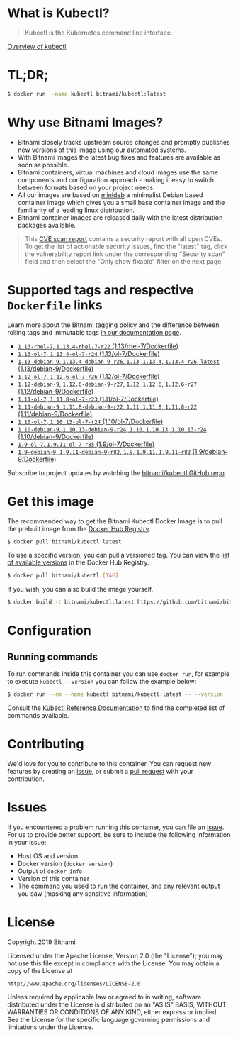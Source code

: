 
# What is Kubectl?

> Kubectl is the Kubernetes command line interface.

[Overview of kubectl](https://kubernetes.io/docs/reference/kubectl/overview/)

# TL;DR;

```bash
$ docker run --name kubectl bitnami/kubectl:latest
```

# Why use Bitnami Images?

* Bitnami closely tracks upstream source changes and promptly publishes new versions of this image using our automated systems.
* With Bitnami images the latest bug fixes and features are available as soon as possible.
* Bitnami containers, virtual machines and cloud images use the same components and configuration approach - making it easy to switch between formats based on your project needs.
* All our images are based on [minideb](https://github.com/bitnami/minideb) a minimalist Debian based container image which gives you a small base container image and the familiarity of a leading linux distribution.
* Bitnami container images are released daily with the latest distribution packages available.


> This [CVE scan report](https://quay.io/repository/bitnami/kubectl?tab=tags) contains a security report with all open CVEs. To get the list of actionable security issues, find the "latest" tag, click the vulnerability report link under the corresponding "Security scan" field and then select the "Only show fixable" filter on the next page.

# Supported tags and respective `Dockerfile` links

Learn more about the Bitnami tagging policy and the difference between rolling tags and immutable tags [in our documentation page](https://docs.bitnami.com/containers/how-to/understand-rolling-tags-containers/).


* [`1.13-rhel-7`, `1.13.4-rhel-7-r22` (1.13/rhel-7/Dockerfile)](https://github.com/bitnami/bitnami-docker-kubectl/blob/1.13.4-rhel-7-r22/1.13/rhel-7/Dockerfile)
* [`1.13-ol-7`, `1.13.4-ol-7-r24` (1.13/ol-7/Dockerfile)](https://github.com/bitnami/bitnami-docker-kubectl/blob/1.13.4-ol-7-r24/1.13/ol-7/Dockerfile)
* [`1.13-debian-9`, `1.13.4-debian-9-r26`, `1.13`, `1.13.4`, `1.13.4-r26`, `latest` (1.13/debian-9/Dockerfile)](https://github.com/bitnami/bitnami-docker-kubectl/blob/1.13.4-debian-9-r26/1.13/debian-9/Dockerfile)
* [`1.12-ol-7`, `1.12.6-ol-7-r26` (1.12/ol-7/Dockerfile)](https://github.com/bitnami/bitnami-docker-kubectl/blob/1.12.6-ol-7-r26/1.12/ol-7/Dockerfile)
* [`1.12-debian-9`, `1.12.6-debian-9-r27`, `1.12`, `1.12.6`, `1.12.6-r27` (1.12/debian-9/Dockerfile)](https://github.com/bitnami/bitnami-docker-kubectl/blob/1.12.6-debian-9-r27/1.12/debian-9/Dockerfile)
* [`1.11-ol-7`, `1.11.8-ol-7-r23` (1.11/ol-7/Dockerfile)](https://github.com/bitnami/bitnami-docker-kubectl/blob/1.11.8-ol-7-r23/1.11/ol-7/Dockerfile)
* [`1.11-debian-9`, `1.11.8-debian-9-r22`, `1.11`, `1.11.8`, `1.11.8-r22` (1.11/debian-9/Dockerfile)](https://github.com/bitnami/bitnami-docker-kubectl/blob/1.11.8-debian-9-r22/1.11/debian-9/Dockerfile)
* [`1.10-ol-7`, `1.10.13-ol-7-r24` (1.10/ol-7/Dockerfile)](https://github.com/bitnami/bitnami-docker-kubectl/blob/1.10.13-ol-7-r24/1.10/ol-7/Dockerfile)
* [`1.10-debian-9`, `1.10.13-debian-9-r24`, `1.10`, `1.10.13`, `1.10.13-r24` (1.10/debian-9/Dockerfile)](https://github.com/bitnami/bitnami-docker-kubectl/blob/1.10.13-debian-9-r24/1.10/debian-9/Dockerfile)
* [`1.9-ol-7`, `1.9.11-ol-7-r85` (1.9/ol-7/Dockerfile)](https://github.com/bitnami/bitnami-docker-kubectl/blob/1.9.11-ol-7-r85/1.9/ol-7/Dockerfile)
* [`1.9-debian-9`, `1.9.11-debian-9-r82`, `1.9`, `1.9.11`, `1.9.11-r82` (1.9/debian-9/Dockerfile)](https://github.com/bitnami/bitnami-docker-kubectl/blob/1.9.11-debian-9-r82/1.9/debian-9/Dockerfile)

Subscribe to project updates by watching the [bitnami/kubectl GitHub repo](https://github.com/bitnami/bitnami-docker-kubectl).

# Get this image

The recommended way to get the Bitnami Kubectl Docker Image is to pull the prebuilt image from the [Docker Hub Registry](https://hub.docker.com/r/bitnami/kubectl).

```bash
$ docker pull bitnami/kubectl:latest
```

To use a specific version, you can pull a versioned tag. You can view the [list of available versions](https://hub.docker.com/r/bitnami/kubectl/tags/) in the Docker Hub Registry.

```bash
$ docker pull bitnami/kubectl:[TAG]
```

If you wish, you can also build the image yourself.

```bash
$ docker build -t bitnami/kubectl:latest https://github.com/bitnami/bitnami-docker-kubectl.git
```

# Configuration

## Running commands

To run commands inside this container you can use `docker run`, for example to execute `kubectl --version` you can follow the example below:

```bash
$ docker run --rm --name kubectl bitnami/kubectl:latest -- --version
```

Consult the [Kubectl Reference Documentation](https://kubernetes.io/docs/reference/generated/kubectl/kubectl-commands) to find the completed list of commands available.

# Contributing

We'd love for you to contribute to this container. You can request new features by creating an [issue](https://github.com/bitnami/bitnami-docker-kubectl/issues), or submit a [pull request](https://github.com/bitnami/bitnami-docker-kubectl/pulls) with your contribution.

# Issues

If you encountered a problem running this container, you can file an [issue](https://github.com/bitnami/bitnami-docker-kubectl/issues). For us to provide better support, be sure to include the following information in your issue:

- Host OS and version
- Docker version (`docker version`)
- Output of `docker info`
- Version of this container
- The command you used to run the container, and any relevant output you saw (masking any sensitive information)

# License

Copyright 2019 Bitnami

Licensed under the Apache License, Version 2.0 (the "License");
you may not use this file except in compliance with the License.
You may obtain a copy of the License at

    http://www.apache.org/licenses/LICENSE-2.0

Unless required by applicable law or agreed to in writing, software
distributed under the License is distributed on an "AS IS" BASIS,
WITHOUT WARRANTIES OR CONDITIONS OF ANY KIND, either express or implied.
See the License for the specific language governing permissions and
limitations under the License.
